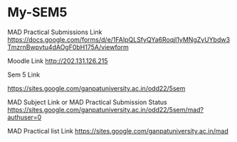# My-SEM5


MAD Practical Submissions Link
https://docs.google.com/forms/d/e/1FAIpQLSfyQYa6Roqjl1yMNgZyUYbdw3TmzrnBwpvtu4dAOgF0bH175A/viewform


Moodle Link
http://202.131.126.215

Sem 5 Link

https://sites.google.com/ganpatuniversity.ac.in/odd22/5sem

MAD Subject Link or MAD Practical Submission Status
https://sites.google.com/ganpatuniversity.ac.in/odd22/5sem/mad?authuser=0

MAD Practical list Link
https://sites.google.com/ganpatuniversity.ac.in/mad

